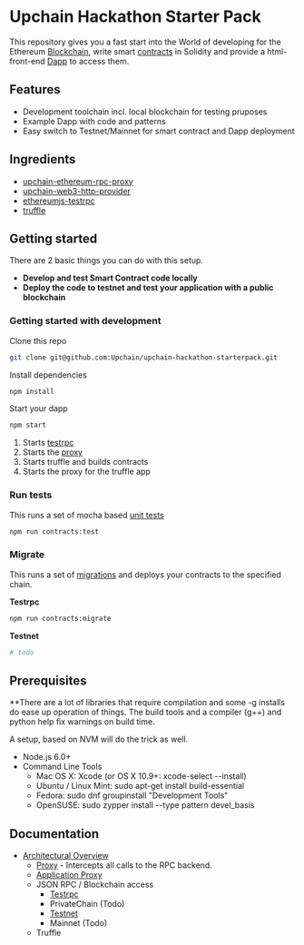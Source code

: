 # Upchain Hackathon Starter Pack

This repository gives you a fast start into the World of developing for the Ethereum  [Blockchain](https://en.wikipedia.org/wiki/Block_chain),  write smart [contracts](https://en.wikipedia.org/wiki/Smart_contract) in Solidity and provide a html-front-end [Dapp](http://dapps.ethercasts.com/) to access them.


## Features

* Development toolchain incl. local blockchain for testing pruposes
* Example Dapp with code and patterns
* Easy switch to Testnet/Mainnet for smart contract and Dapp deployment

## Ingredients

* [upchain-ethereum-rpc-proxy](https://github.com/Upchain/upchain-ethereum-rpc-proxy)
* [upchain-web3-http-provider](https://github.com/Upchain/upchain-web3-http-provider)
* [ethereumjs-testrpc](https://github.com/ethereumjs/testrpc)
* [truffle](https://github.com/ConsenSys/truffle/)

## Getting started

There are 2 basic things you can do with this setup.

* **Develop and test Smart Contract code locally**
* **Deploy the code to testnet and test your application with a public blockchain**


### Getting started with development

Clone this repo
```bash
git clone git@github.com:Upchain/upchain-hackathon-starterpack.git
```
Install dependencies

```bash
npm install
```
Start your dapp

```bash
npm start
```

1. Starts [testrpc](https://github.com/ethereumjs/testrpc)
2. Starts the  [proxy](https://github.com/Upchain/upchain-ethereum-rpc-proxy)
3. Starts truffle and builds contracts
4. Starts the proxy for the truffle app

### Run tests

This runs a set of mocha based [unit tests](./test)

```bash
npm run contracts:test
```

### Migrate

This runs a set of [migrations](./migrations) and deploys your contracts to the specified chain.

**Testrpc**

```bash
npm run contracts:migrate
```

**Testnet**

```bash
# todo
```

## Prerequisites

**There are a lot of libraries that require compilation and some -g installs do ease up operation of things. The build tools and a compiler (g++) and python help fix warnings on build time.

A setup, based on NVM will do the trick as well.

* Node.js 6.0+
* Command Line Tools
  * Mac OS X: Xcode (or OS X 10.9+: xcode-select --install)
  * Ubuntu /  Linux Mint: sudo apt-get install build-essential
  * Fedora: sudo dnf groupinstall "Development Tools"
  * OpenSUSE: sudo zypper install --type pattern devel_basis

## Documentation

* [Architectural Overview](./docs/overview.md)
  * [Proxy](./docs/architecture-proxy.md) - Intercepts all calls to the RPC backend.
  * [Application Proxy](./docs/architecture-application-proxy.md)
  * JSON RPC / Blockchain access
    * [Testrpc](./docs/architecture-testrpc.md)
    * PrivateChain (Todo)
    * [Testnet](./docs/architecture-testnet.md)
    * Mainnet (Todo)
  * Truffle
